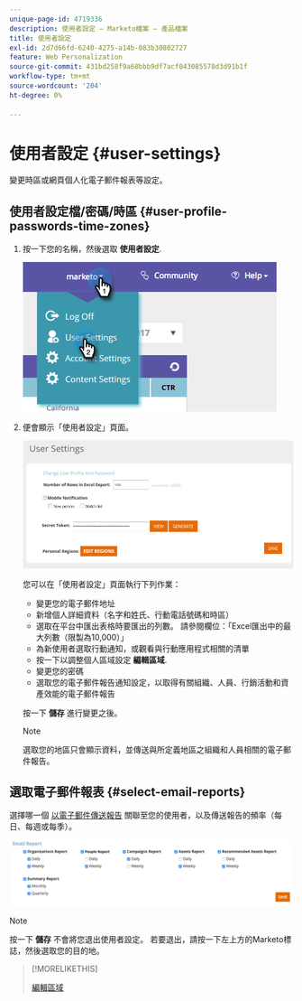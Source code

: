 ```yaml
---
unique-page-id: 4719336
description: 使用者設定 — Marketo檔案 — 產品檔案
title: 使用者設定
exl-id: 2d7d66fd-6240-4275-a14b-083b30802727
feature: Web Personalization
source-git-commit: 431bd258f9a68bbb9df7acf043085578d3d91b1f
workflow-type: tm+mt
source-wordcount: '204'
ht-degree: 0%

---
```


# 使用者設定 {#user-settings}

變更時區或網頁個人化電子郵件報表等設定。

## 使用者設定檔/密碼/時區 {#user-profile-passwords-time-zones}

1. 按一下您的名稱，然後選取 **使用者設定**.

   ![](assets/one.png)

1. 便會顯示「使用者設定」頁面。

   ![](assets/two.png)

   您可以在「使用者設定」頁面執行下列作業：

   * 變更您的電子郵件地址
   * 新增個人詳細資料（名字和姓氏、行動電話號碼和時區）
   * 選取在平台中匯出表格時要匯出的列數。 請參閱欄位：「Excel匯出中的最大列數（限製為10,000）」
   * 為新使用者選取行動通知，或觀看與行動應用程式相關的清單
   * 按一下以調整個人區域設定 **編輯區域**.
   * 變更您的密碼
   * 選取您的電子郵件報告通知設定，以取得有關組織、人員、行銷活動和資產效能的電子郵件報告

   按一下 **儲存** 進行變更之後。

   >[!NOTE]
   >
   >選取您的地區只會顯示資料，並傳送與所定義地區之組織和人員相關的電子郵件報告。

## 選取電子郵件報表 {#select-email-reports}

選擇哪一個 [以電子郵件傳送報告](/help/marketo/product-docs/web-personalization/reporting-for-web-personalization/email-reports.md) 關聯至您的使用者，以及傳送報告的頻率（每日、每週或每季）。

![](assets/three.png)

>[!NOTE]
>
>按一下 **儲存** 不會將您退出使用者設定。 若要退出，請按一下左上方的Marketo標誌，然後選取您的目的地。

>[!MORELIKETHIS]
>
>[編輯區域](/help/marketo/product-docs/web-personalization/getting-started/edit-regions.md)
